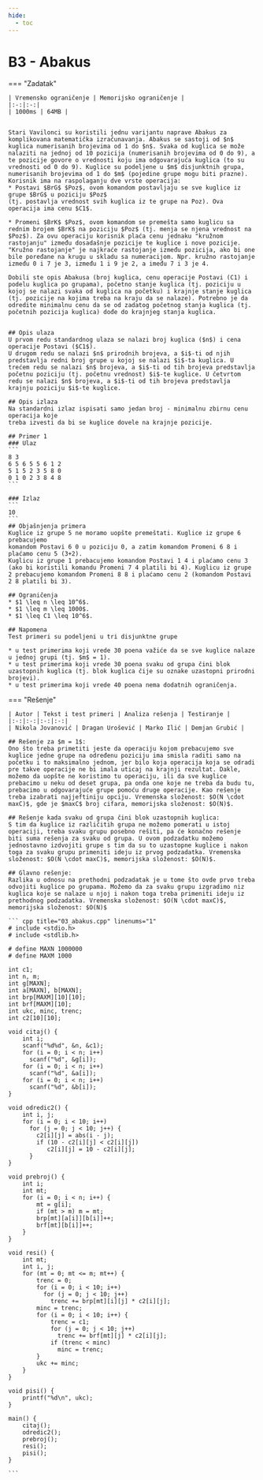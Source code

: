 ```yaml
---
hide:
  - toc
---
```


# B3 - Abakus

=== "Zadatak"
	
	| Vremensko ograničenje | Memorijsko ograničenje |
	|:-:|:-:|
	| 1000ms | 64MB |
	
	
	Stari Vavilonci su koristili jednu varijantu naprave Abakus za komplikovana matematička izračunavanja. Abakus se sastoji od $n$ kuglica numerisanih brojevima od 1 do $n$. Svaka od kuglica se može nalaziti na jednoj od 10 pozicija (numerisanih brojevima od 0 do 9), a te pozicije govore o vrednosti koju ima odgovarajuća kuglica (to su vrednosti od 0 do 9). Kuglice su podeljene u $m$ disjunktnih grupa, numerisanih brojevima od 1 do $m$ (pojedine grupe mogu biti prazne). Korisnik ima na raspolaganju dve vrste operacija:
	* Postavi $BrG$ $Poz$, ovom komandom postavljaju se sve kuglice iz grupe $BrG$ u poziciju $Poz$
	(tj. postavlja vrednost svih kuglica iz te grupe na Poz). Ova operacija ima cenu $C1$.
	
	* Promeni $BrK$ $Poz$, ovom komandom se premešta samo kuglicu sa rednim brojem $BrK$ na poziciju $Poz$ (tj. menja se njena vrednost na $Poz$). Za ovu operaciju korisnik plaća cenu jednaku "kružnom rastojanju" između dosadašnje pozicije te kuglice i nove pozicije. "Kružno rastojanje" je najkraće rastojanje između pozicija, ako bi one bile poređane na krugu u skladu sa numeracijom. Npr. kružno rastojanje između 0 i 7 je 3, između 1 i 9 je 2, a imeđu 7 i 3 je 4.
	
	Dobili ste opis Abakusa (broj kuglica, cenu operacije Postavi (C1) i podelu kuglica po grupama), početno stanje kuglica (tj. poziciju u kojoj se nalazi svaka od kuglica na početku) i krajnje stanje kuglica (tj. pozicije na kojima treba na kraju da se nalaze). Potrebno je da odredite minimalnu cenu da se od zadatog početnog stanja kuglica (tj. početnih pozicija kuglica) dođe do krajnjeg stanja kuglica.
	
	
	## Opis ulaza
	U prvom redu standardnog ulaza se nalazi broj kuglica ($n$) i cena operacije Postavi ($C1$).
	U drugom redu se nalazi $n$ prirodnih brojeva, a $i$-ti od njih predstavlja redni broj grupe u kojoj se nalazi $i$-ta kuglica. U trećem redu se nalazi $n$ brojeva, a $i$-ti od tih brojeva predstavlja početnu poziciju (tj. početnu vrednost) $i$-te kuglice. U četvrtom redu se nalazi $n$ brojeva, a $i$-ti od tih brojeva predstavlja krajnju poziciju $i$-te kuglice.
	
	## Opis izlaza
	Na standardni izlaz ispisati samo jedan broj - minimalnu zbirnu cenu operacija koje
	treba izvesti da bi se kuglice dovele na krajnje pozicije.
	
	## Primer 1
	### Ulaz
	```
	8 3
	6 5 6 5 5 6 1 2
	5 1 5 2 3 5 8 0
	0 1 0 2 3 8 4 8
	```
	
	### Izlaz
	```
	10
	```
	## Objašnjenja primera
	Kuglice iz grupe 5 ne moramo uopšte premeštati. Kuglice iz grupe 6 prebacujemo
	komandom Postavi 6 0 u poziciju 0, a zatim komandom Promeni 6 8 i plaćamo cenu 5 (3+2).
	Kuglicu iz grupe 1 prebacujemo komandom Postavi 1 4 i plaćamo cenu 3 (ako bi koristili komandu Promeni 7 4 platili bi 4). Kuglicu iz grupe 2 prebacujemo komandom Promeni 8 8 i plaćamo cenu 2 (komandom Postavi 2 8 platili bi 3).
	
	## Ograničenja
	* $1 \leq n \leq 10^6$.
	* $1 \leq m \leq 1000$.
	* $1 \leq C1 \leq 10^6$.
	
	## Napomena
	Test primeri su podeljeni u tri disjunktne grupe
	
	* u test primerima koji vrede 30 poena važiće da se sve kuglice nalaze u jednoj grupi (tj. $m$ = 1).
	* u test primerima koji vrede 30 poena svaku od grupa čini blok uzastopnih kuglica (tj. blok kuglica čije su oznake uzastopni prirodni brojevi).
	* u test primerima koji vrede 40 poena nema dodatnih ograničenja.
	
	
=== "Rešenje"
	
	| Autor | Tekst i test primeri | Analiza rеšenja | Testiranje |
	|:-:|:-:|:-:|:-:|
	| Nikola Jovanović | Dragan Urošević | Marko Ilić | Demjan Grubić |
	
	## Rešenje za $m = 1$:
	Ono što treba primetiti jeste da operaciju kojom prebacujemo sve kuglice jedne grupe na određenu poziciju ima smisla raditi samo na početku i to maksimalno jednom, jer bilo koja operacija koja se odradi pre takve operacije ne bi imala uticaj na krajnji rezultat. Dakle, možemo da uopšte ne koristimo tu operaciju, ili da sve kuglice prebacimo u neku od deset grupa, pa onda one koje ne treba da budu tu, prebacimo u odgovarajuće grupe pomoću druge operacije. Kao rešenje treba izabrati najjeftiniju opciju. Vremenska složenost: $O(N \cdot maxC)$, gde je $maxC$ broj cifara, memorijska složenost: $O(N)$.
	
	## Rešenje kada svaku od grupa čini blok uzastopnih kuglica:
	S tim da kuglice iz različitih grupa ne možemo pomerati u istoj operaciji, treba svaku grupu posebno rešiti, pa će konačno rešenje biti suma rešenja za svaku od grupa. U ovom podzadatku možemo jednostavno izdvojiti grupe s tim da su to uzastopne kuglice i nakon toga za svaku grupu primeniti ideju iz prvog podzadatka. Vremenska  složenost: $O(N \cdot maxC)$, memorijska složenost: $O(N)$.  
	
	## Glavno rešenje:
	Razlika u odnosu na prethodni podzadatak je u tome što ovde prvo treba odvojiti kuglice po grupama. Možemo da za svaku grupu izgradimo niz kuglica koje se nalaze u njoj i nakon toga treba primeniti ideju iz prethodnog podzadatka. Vremenska složenost: $O(N \cdot maxC)$, memorijska složenost: $O(N)$
	
	``` cpp title="03_abakus.cpp" linenums="1"
	# include <stdio.h>
	# include <stdlib.h>
	
	# define MAXN 1000000
	# define MAXM 1000
	
	int c1;
	int n, m;
	int g[MAXN];
	int a[MAXN], b[MAXN];
	int brp[MAXM][10][10];
	int brf[MAXM][10];
	int ukc, minc, trenc;
	int c2[10][10];
	
	void citaj() {
		int i;
		scanf("%d%d", &n, &c1);
		for (i = 0; i < n; i++) 
		  scanf("%d", &g[i]);
		for (i = 0; i < n; i++) 
		  scanf("%d", &a[i]);
		for (i = 0; i < n; i++) 
		  scanf("%d", &b[i]);	
	}
	
	void odredic2() {
		int i, j;
		for (i = 0; i < 10; i++) 
		  for (j = 0; j < 10; j++) {
		  	c2[i][j] = abs(i - j);
		  	if (10 - c2[i][j] < c2[i][j])
		  	   c2[i][j] = 10 - c2[i][j];
		  }
	}
	
	void prebroj() {
		int i;
		int mt;
		for (i = 0; i < n; i++) {
			mt = g[i];
			if (mt > m) m = mt;
			brp[mt][a[i]][b[i]]++;
			brf[mt][b[i]]++;
		}
	}
	
	void resi() {
		int mt;
		int i, j;
		for (mt = 0; mt <= m; mt++) {
		    trenc = 0;
			for (i = 0; i < 10; i++)
			  for (j = 0; j < 10; j++)
			    trenc += brp[mt][i][j] * c2[i][j];
			minc = trenc;
			for (i = 0; i < 10; i++) {
				trenc = c1;
				for (j = 0; j < 10; j++)
				  trenc += brf[mt][j] * c2[i][j];
				if (trenc < minc)
				  minc = trenc;
			}
			ukc += minc;
		}
	}
	
	void pisi() {
		printf("%d\n", ukc);
	}
	
	main() {
		citaj();
		odredic2();
		prebroj();
		resi();
		pisi();
	}

	```
